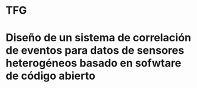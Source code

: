 # TFG
# Diseño de un sistema de correlación de eventos para datos de sensores heterogéneos basado en sofwtare de código abierto
